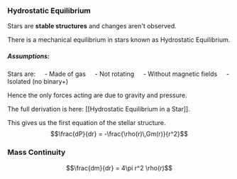 ### Hydrostatic Equilibrium
Stars are **stable structures** and changes aren't observed.

There is a mechanical equilibrium in stars known as Hydrostatic Equilibrium.

##### Assumptions:
Stars are:
$\quad$- Made of gas
$\quad$- Not rotating
$\quad$- Without magnetic fields
$\quad$- Isolated (no binary+)

Hence the only forces acting are due to gravity and pressure.

The full derivation is here: [[Hydrostatic Equilibrium in a Star]].

This gives us the first equation of the stellar structure.
$$\frac{dP}{dr} = -\frac{\rho(r)\,Gm(r)}{r^2}$$
### Mass Continuity
$$\frac{dm}{dr} = 4\pi r^2 \rho(r)$$
